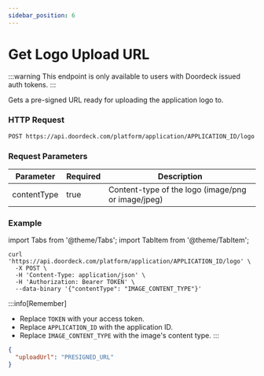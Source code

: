 ```yaml
---
sidebar_position: 6
---
```


# Get Logo Upload URL

:::warning
This endpoint is only available to users with Doordeck issued auth tokens.
:::

Gets a pre-signed URL ready for uploading the application logo to.

### HTTP Request

`POST https://api.doordeck.com/platform/application/APPLICATION_ID/logo`

### Request Parameters

| Parameter   | Required | Description                                        |
|-------------|----------|----------------------------------------------------|
| contentType | true     | Content-type of the logo (image/png or image/jpeg) |

### Example

import Tabs from '@theme/Tabs';
import TabItem from '@theme/TabItem';

<Tabs>
<TabItem value="request" label="Request">

```shell showLineNumbers title="CURL"
curl 'https://api.doordeck.com/platform/application/APPLICATION_ID/logo' \
  -X POST \
  -H 'Content-Type: application/json' \
  -H 'Authorization: Bearer TOKEN' \
  --data-binary '{"contentType": "IMAGE_CONTENT_TYPE"}'
```

:::info[Remember]
* Replace `TOKEN` with your access token.
* Replace `APPLICATION_ID` with the application ID.
* Replace `IMAGE_CONTENT_TYPE` with the image's content type.
:::

</TabItem>
<TabItem value="response" label="Response">

```json showLineNumbers title="JSON"
{
  "uploadUrl": "PRESIGNED_URL"
}
```

</TabItem>
</Tabs>
